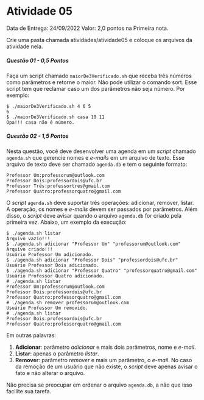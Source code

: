 # Atividade 05

Data de Entrega: 24/09/2022
Valor: 2,0 pontos na Primeira nota.

Crie uma pasta chamada atividades/atividade05 e coloque os arquivos da atividade nela.

##### Questão 01 - 0,5 Pontos

Faça um script chamado `maiorDe3Verificado.sh` que receba três números como parâmetros e retorne o maior. Não pode utilizar o comando sort. Esse script tem que reclamar caso um dos parâmetros não seja número. Por exemplo:
```
$ ./maiorDe3Verificado.sh 4 6 5
6
$ ./maiorDe3Verificado.sh casa 10 11
Opa!!! casa não é número.
```
##### Questão 02 - 1,5 Pontos

Nesta questão, você deve desenvolver uma agenda em um _script_ chamado `agenda.sh` que gerencie nomes e _e-mails_ em um arquivo de texto. Esse arquivo de texto deve ser chamado `agenda.db` e tem o seguinte formato:
```
Professor Um:professorum@outlook.com
Professor Dois:professordois@ufc.br
Professor Três:professortres@gmail.com
Professor Quatro:professorquatro@gmail.com
```
O _script_ `agenda.sh` deve suportar três operações: adicionar, remover, listar. A operação, os nomes e _e-mails_ devem ser passados por parâmetros. Além disso, o _script_ deve avisar quando o arquivo `agenda.db` for criado pela primeira vez. Abaixo, um exemplo da execução:
```
$ ./agenda.sh listar
Arquivo vazio!!!
$ ./agenda.sh adicionar "Professor Um" "professorum@outlook.com"
Arquivo criado!!!
Usuário Professor Um adicionado.
$ ./agenda.sh adicionar "Professor Dois" "professordois@ufc.br"
Usuário Professor Dois adicionado.
$ ./agenda.sh adicionar "Professor Quatro" "professorquatro@gmail.com"
Usuário Professor Quatro adicionado.
# ./agenda.sh listar
Professor Um:professorum@outlook.com
Professor Dois:professordois@ufc.br
Professor Quatro:professorquatro@gmail.com
# ./agenda.sh remover professorum@outlook.com
Usuário Professor Um removido.
# ./agenda.sh listar
Professor Dois:professordois@ufc.br
Professor Quatro:professorquatro@gmail.com 
```
Em outras palavras:
1. **Adicionar**: parâmetro _adicionar_ e mais dois parâmetros, nome e _e-mail_.
2. **Listar**: apenas o parâmetro _listar_.
3. **Remover**: parâmetro _remover_ e mais um parâmetro, o _e-mail_. No caso da remoção de um usuário que não existe, o _script_ deve apenas avisar o fato e não alterar o arquivo.


Não precisa se preocupar em ordenar o arquivo `agenda.db`, a não que isso facilite sua tarefa.
